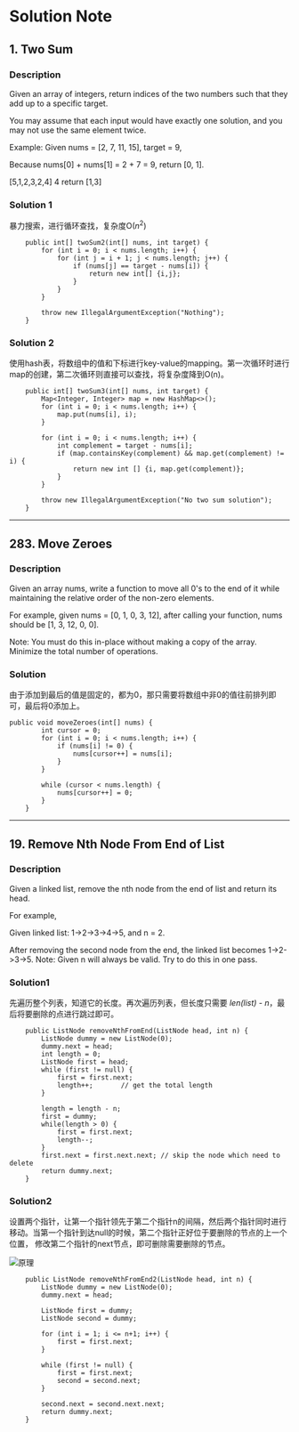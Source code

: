 # Solution Note

## 1. Two Sum
### Description
Given an array of integers, return indices of the two numbers such that they add up to a specific target.

You may assume that each input would have exactly one solution, and you may not use the same element twice.

Example:
Given nums = [2, 7, 11, 15], target = 9,

Because nums[0] + nums[1] = 2 + 7 = 9,
return [0, 1]. 

[5,1,2,3,2,4]
4
return [1,3]

### Solution 1

暴力搜索，进行循环查找，复杂度O($n^2$)

```
    public int[] twoSum2(int[] nums, int target) {
        for (int i = 0; i < nums.length; i++) {
            for (int j = i + 1; j < nums.length; j++) {
                if (nums[j] == target - nums[i]) {
                    return new int[] {i,j};
                }
            }
        }

        throw new IllegalArgumentException("Nothing");
    }
```

### Solution 2

使用hash表，将数组中的值和下标进行key-value的mapping。第一次循环时进行map的创建，第二次循环则直接可以查找，将复杂度降到O(n)。

```
    public int[] twoSum3(int[] nums, int target) {
        Map<Integer, Integer> map = new HashMap<>();
        for (int i = 0; i < nums.length; i++) {
            map.put(nums[i], i);
        }

        for (int i = 0; i < nums.length; i++) {
            int complement = target - nums[i];
            if (map.containsKey(complement) && map.get(complement) != i) {
                return new int [] {i, map.get(complement)};
            }
        }

        throw new IllegalArgumentException("No two sum solution");
    }
```

---
## 283. Move Zeroes

### Description
Given an array nums, write a function to move all 0's to the end of it while maintaining the relative order of the non-zero elements.

For example, given nums = [0, 1, 0, 3, 12], after calling your function, nums should be [1, 3, 12, 0, 0].

Note:
You must do this in-place without making a copy of the array.
Minimize the total number of operations.

### Solution
由于添加到最后的值是固定的，都为0，那只需要将数组中非0的值往前排列即可，最后将0添加上。
```
public void moveZeroes(int[] nums) {
        int cursor = 0;
        for (int i = 0; i < nums.length; i++) {
            if (nums[i] != 0) {
                nums[cursor++] = nums[i];
            }
        }

        while (cursor < nums.length) {
            nums[cursor++] = 0;
        }
    }
```

---
## 19. Remove Nth Node From End of List

### Description

Given a linked list, remove the nth node from the end of list and return its head.

For example,

   Given linked list: 1->2->3->4->5, and n = 2.

   After removing the second node from the end, the linked list becomes 1->2->3->5.
Note:
Given n will always be valid.
Try to do this in one pass.

### Solution1
先遍历整个列表，知道它的长度。再次遍历列表，但长度只需要 *len(list) - n*，最后将要删除的点进行跳过即可。

```
    public ListNode removeNthFromEnd(ListNode head, int n) {
        ListNode dummy = new ListNode(0);
        dummy.next = head;
        int length = 0;
        ListNode first = head;
        while (first != null) {
            first = first.next;
            length++;       // get the total length
        }

        length = length - n;
        first = dummy;
        while(length > 0) {
            first = first.next;
            length--;
        }
        first.next = first.next.next; // skip the node which need to delete
        return dummy.next;
    }
```

### Solution2
设置两个指针，让第一个指针领先于第二个指针n的间隔，然后两个指针同时进行移动。当第一个指针到达null的时候，第二个指针正好位于要删除的节点的上一个位置，
修改第二个指针的next节点，即可删除需要删除的节点。

![原理](https://leetcode.com/media/original_images/19_Remove_nth_node_from_end_of_listB.png)

```
    public ListNode removeNthFromEnd2(ListNode head, int n) {
        ListNode dummy = new ListNode(0);
        dummy.next = head;

        ListNode first = dummy;
        ListNode second = dummy;

        for (int i = 1; i <= n+1; i++) {
            first = first.next;
        }

        while (first != null) {
            first = first.next;
            second = second.next;
        }

        second.next = second.next.next;
        return dummy.next;
    }
```